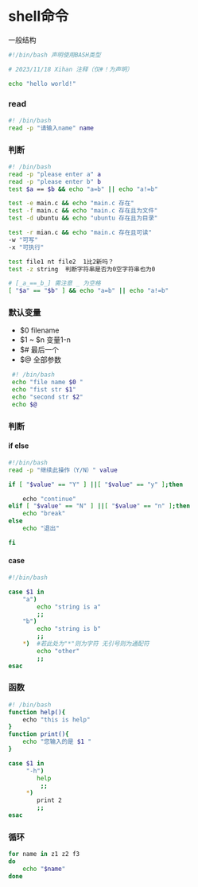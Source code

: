 # shell命令

一般结构
```bash
#!/bin/bash 声明使用BASH类型

# 2023/11/18 Xihan 注释（仅#！为声明）

echo "hello world!"

```

### read
```bash
#! /bin/bash
read -p "请输入name" name
```

### 判断
```bash
#! /bin/bash
read -p "please enter a" a
read -p "please enter b" b
test $a == $b && echo "a=b" || echo "a!=b" 

test -e main.c && echo "main.c 存在"
test -f main.c && echo "main.c 存在且为文件"
test -d ubuntu && echo "ubuntu 存在且为目录"

test -r mian.c && echo "main.c 存在且可读"
-w "可写"
-x "可执行"

test file1 nt file2  1比2新吗？
test -z string  判断字符串是否为0空字符串也为0

# [_a_==_b_] 需注意 _ 为空格
[ "$a" == "$b" ] && echo "a=b" || echo "a!=b" 


```



### 默认变量
- $0 filename
- $1 ~ $n 变量1-n
- $#  最后一个
- $@ 全部参数

```bash
 #! /bin/bash
 echo "file name $0 "
 echo "fist str $1"
 echo "second str $2"
 echo $@

```

### 判断
#### if else
```bash
#!/bin/bash
read -p "继续此操作（Y/N）" value

if [ "$value" == "Y" ] ||[ "$value" == "y" ];then

    echo "continue"
elif [ "$value" == "N" ] ||[ "$value" == "n" ];then
	echo "break"
else 
	echo "退出"

fi
```

#### case
```bash
#!/bin/bash

case $1 in
	"a")
		echo "string is a"
		;;
	"b")
		echo "string is b"
		;;
	*)  #若此处为"*"则为字符 无引号则为通配符
		echo "other"
		;;
esac
```

### 函数
```bash
#! /bin/bash
function help(){
    echo "this is help"
}
function print(){
	echo "您输入的是 $1 "
}

case $1 in
	 "-h")
		help
		 ;;
	 *)
		print 2
		;;
esac
```

### 循环
```bash
for name in z1 z2 f3
do
	echo "$name"
done
```
